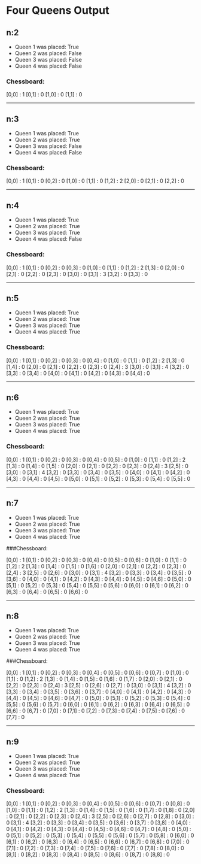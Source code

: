 # Four Queens Output


## n:2

- Queen 1 was placed: True
- Queen 2 was placed: False
- Queen 3 was placed: False
- Queen 4 was placed: False

### Chessboard:

[0,0] : 1
[0,1] : 0
[1,0] : 0
[1,1] : 0

-------------------------------------------------

## n:3
- Queen 1 was placed: True
- Queen 2 was placed: True
- Queen 3 was placed: False
- Queen 4 was placed: False

### Chessboard:

[0,0] : 1
[0,1] : 0
[0,2] : 0
[1,0] : 0
[1,1] : 0
[1,2] : 2
[2,0] : 0
[2,1] : 0
[2,2] : 0

-------------------------------------------------

## n:4

- Queen 1 was placed: True
- Queen 2 was placed: True
- Queen 3 was placed: True
- Queen 4 was placed: False

### Chessboard:

[0,0] : 1
[0,1] : 0
[0,2] : 0
[0,3] : 0
[1,0] : 0
[1,1] : 0
[1,2] : 2
[1,3] : 0
[2,0] : 0
[2,1] : 0
[2,2] : 0
[2,3] : 0
[3,0] : 0
[3,1] : 3
[3,2] : 0
[3,3] : 0

-------------------------------------------------

## n:5
- Queen 1 was placed: True
- Queen 2 was placed: True
- Queen 3 was placed: True
- Queen 4 was placed: True

### Chessboard:

[0,0] : 1
[0,1] : 0
[0,2] : 0
[0,3] : 0
[0,4] : 0
[1,0] : 0
[1,1] : 0
[1,2] : 2
[1,3] : 0
[1,4] : 0
[2,0] : 0
[2,1] : 0
[2,2] : 0
[2,3] : 0
[2,4] : 3
[3,0] : 0
[3,1] : 4
[3,2] : 0
[3,3] : 0
[3,4] : 0
[4,0] : 0
[4,1] : 0
[4,2] : 0
[4,3] : 0
[4,4] : 0

-------------------------------------------------

## n:6
- Queen 1 was placed: True
- Queen 2 was placed: True
- Queen 3 was placed: True
- Queen 4 was placed: True

### Chessboard:

[0,0] : 1
[0,1] : 0
[0,2] : 0
[0,3] : 0
[0,4] : 0
[0,5] : 0
[1,0] : 0
[1,1] : 0
[1,2] : 2
[1,3] : 0
[1,4] : 0
[1,5] : 0
[2,0] : 0
[2,1] : 0
[2,2] : 0
[2,3] : 0
[2,4] : 3
[2,5] : 0
[3,0] : 0
[3,1] : 4
[3,2] : 0
[3,3] : 0
[3,4] : 0
[3,5] : 0
[4,0] : 0
[4,1] : 0
[4,2] : 0
[4,3] : 0
[4,4] : 0
[4,5] : 0
[5,0] : 0
[5,1] : 0
[5,2] : 0
[5,3] : 0
[5,4] : 0
[5,5] : 0

-------------------------------------------------

## n:7

- Queen 1 was placed: True
- Queen 2 was placed: True
- Queen 3 was placed: True
- Queen 4 was placed: True

###Chessboard:

[0,0] : 1
[0,1] : 0
[0,2] : 0
[0,3] : 0
[0,4] : 0
[0,5] : 0
[0,6] : 0
[1,0] : 0
[1,1] : 0
[1,2] : 2
[1,3] : 0
[1,4] : 0
[1,5] : 0
[1,6] : 0
[2,0] : 0
[2,1] : 0
[2,2] : 0
[2,3] : 0
[2,4] : 3
[2,5] : 0
[2,6] : 0
[3,0] : 0
[3,1] : 4
[3,2] : 0
[3,3] : 0
[3,4] : 0
[3,5] : 0
[3,6] : 0
[4,0] : 0
[4,1] : 0
[4,2] : 0
[4,3] : 0
[4,4] : 0
[4,5] : 0
[4,6] : 0
[5,0] : 0
[5,1] : 0
[5,2] : 0
[5,3] : 0
[5,4] : 0
[5,5] : 0
[5,6] : 0
[6,0] : 0
[6,1] : 0
[6,2] : 0
[6,3] : 0
[6,4] : 0
[6,5] : 0
[6,6] : 0

-------------------------------------------------

## n:8

- Queen 1 was placed: True
- Queen 2 was placed: True
- Queen 3 was placed: True
- Queen 4 was placed: True

###Chessboard:

[0,0] : 1
[0,1] : 0
[0,2] : 0
[0,3] : 0
[0,4] : 0
[0,5] : 0
[0,6] : 0
[0,7] : 0
[1,0] : 0
[1,1] : 0
[1,2] : 2
[1,3] : 0
[1,4] : 0
[1,5] : 0
[1,6] : 0
[1,7] : 0
[2,0] : 0
[2,1] : 0
[2,2] : 0
[2,3] : 0
[2,4] : 3
[2,5] : 0
[2,6] : 0
[2,7] : 0
[3,0] : 0
[3,1] : 4
[3,2] : 0
[3,3] : 0
[3,4] : 0
[3,5] : 0
[3,6] : 0
[3,7] : 0
[4,0] : 0
[4,1] : 0
[4,2] : 0
[4,3] : 0
[4,4] : 0
[4,5] : 0
[4,6] : 0
[4,7] : 0
[5,0] : 0
[5,1] : 0
[5,2] : 0
[5,3] : 0
[5,4] : 0
[5,5] : 0
[5,6] : 0
[5,7] : 0
[6,0] : 0
[6,1] : 0
[6,2] : 0
[6,3] : 0
[6,4] : 0
[6,5] : 0
[6,6] : 0
[6,7] : 0
[7,0] : 0
[7,1] : 0
[7,2] : 0
[7,3] : 0
[7,4] : 0
[7,5] : 0
[7,6] : 0
[7,7] : 0

-------------------------------------------------

## n:9

- Queen 1 was placed: True
- Queen 2 was placed: True
- Queen 3 was placed: True
- Queen 4 was placed: True

### Chessboard:

[0,0] : 1
[0,1] : 0
[0,2] : 0
[0,3] : 0
[0,4] : 0
[0,5] : 0
[0,6] : 0
[0,7] : 0
[0,8] : 0
[1,0] : 0
[1,1] : 0
[1,2] : 2
[1,3] : 0
[1,4] : 0
[1,5] : 0
[1,6] : 0
[1,7] : 0
[1,8] : 0
[2,0] : 0
[2,1] : 0
[2,2] : 0
[2,3] : 0
[2,4] : 3
[2,5] : 0
[2,6] : 0
[2,7] : 0
[2,8] : 0
[3,0] : 0
[3,1] : 4
[3,2] : 0
[3,3] : 0
[3,4] : 0
[3,5] : 0
[3,6] : 0
[3,7] : 0
[3,8] : 0
[4,0] : 0
[4,1] : 0
[4,2] : 0
[4,3] : 0
[4,4] : 0
[4,5] : 0
[4,6] : 0
[4,7] : 0
[4,8] : 0
[5,0] : 0
[5,1] : 0
[5,2] : 0
[5,3] : 0
[5,4] : 0
[5,5] : 0
[5,6] : 0
[5,7] : 0
[5,8] : 0
[6,0] : 0
[6,1] : 0
[6,2] : 0
[6,3] : 0
[6,4] : 0
[6,5] : 0
[6,6] : 0
[6,7] : 0
[6,8] : 0
[7,0] : 0
[7,1] : 0
[7,2] : 0
[7,3] : 0
[7,4] : 0
[7,5] : 0
[7,6] : 0
[7,7] : 0
[7,8] : 0
[8,0] : 0
[8,1] : 0
[8,2] : 0
[8,3] : 0
[8,4] : 0
[8,5] : 0
[8,6] : 0
[8,7] : 0
[8,8] : 0
